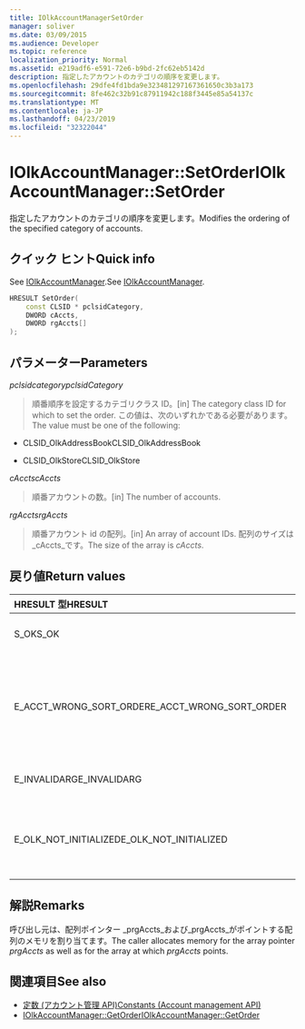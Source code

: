```yaml
---
title: IOlkAccountManagerSetOrder
manager: soliver
ms.date: 03/09/2015
ms.audience: Developer
ms.topic: reference
localization_priority: Normal
ms.assetid: e219adf6-e591-72e6-b9bd-2fc62eb5142d
description: 指定したアカウントのカテゴリの順序を変更します。
ms.openlocfilehash: 29dfe4fd1bda9e323481297167361650c3b3a173
ms.sourcegitcommit: 8fe462c32b91c87911942c188f3445e85a54137c
ms.translationtype: MT
ms.contentlocale: ja-JP
ms.lasthandoff: 04/23/2019
ms.locfileid: "32322044"
---
```

# <a name="iolkaccountmanagersetorder"></a><span data-ttu-id="b030a-103">IOlkAccountManager::SetOrder</span><span class="sxs-lookup"><span data-stu-id="b030a-103">IOlkAccountManager::SetOrder</span></span>

<span data-ttu-id="b030a-104">指定したアカウントのカテゴリの順序を変更します。</span><span class="sxs-lookup"><span data-stu-id="b030a-104">Modifies the ordering of the specified category of accounts.</span></span>
  
## <a name="quick-info"></a><span data-ttu-id="b030a-105">クイック ヒント</span><span class="sxs-lookup"><span data-stu-id="b030a-105">Quick info</span></span>

<span data-ttu-id="b030a-106">See [IOlkAccountManager](iolkaccountmanager.md).</span><span class="sxs-lookup"><span data-stu-id="b030a-106">See [IOlkAccountManager](iolkaccountmanager.md).</span></span>
  
```cpp
HRESULT SetOrder(
    const CLSID * pclsidCategory,
    DWORD cAccts,
    DWORD rgAccts[]
);

```

## <a name="parameters"></a><span data-ttu-id="b030a-107">パラメーター</span><span class="sxs-lookup"><span data-stu-id="b030a-107">Parameters</span></span>

<span data-ttu-id="b030a-108">_pclsidcategory_</span><span class="sxs-lookup"><span data-stu-id="b030a-108">_pclsidCategory_</span></span>
  
> <span data-ttu-id="b030a-109">順番順序を設定するカテゴリクラス ID。</span><span class="sxs-lookup"><span data-stu-id="b030a-109">[in] The category class ID for which to set the order.</span></span> <span data-ttu-id="b030a-110">この値は、次のいずれかである必要があります。</span><span class="sxs-lookup"><span data-stu-id="b030a-110">The value must be one of the following:</span></span>
    
   - <span data-ttu-id="b030a-111">CLSID_OlkAddressBook</span><span class="sxs-lookup"><span data-stu-id="b030a-111">CLSID_OlkAddressBook</span></span>
    
   - <span data-ttu-id="b030a-112">CLSID_OlkStore</span><span class="sxs-lookup"><span data-stu-id="b030a-112">CLSID_OlkStore</span></span>
    
<span data-ttu-id="b030a-113">_cAccts_</span><span class="sxs-lookup"><span data-stu-id="b030a-113">_cAccts_</span></span>
  
> <span data-ttu-id="b030a-114">順番アカウントの数。</span><span class="sxs-lookup"><span data-stu-id="b030a-114">[in] The number of accounts.</span></span>
    
<span data-ttu-id="b030a-115">_rgAccts_</span><span class="sxs-lookup"><span data-stu-id="b030a-115">_rgAccts_</span></span>
  
> <span data-ttu-id="b030a-116">順番アカウント id の配列。</span><span class="sxs-lookup"><span data-stu-id="b030a-116">[in] An array of account IDs.</span></span> <span data-ttu-id="b030a-117">配列のサイズは_cAccts_です。</span><span class="sxs-lookup"><span data-stu-id="b030a-117">The size of the array is  _cAccts_.</span></span>
    
## <a name="return-values"></a><span data-ttu-id="b030a-118">戻り値</span><span class="sxs-lookup"><span data-stu-id="b030a-118">Return values</span></span>

|<span data-ttu-id="b030a-119">**HRESULT 型**</span><span class="sxs-lookup"><span data-stu-id="b030a-119">**HRESULT**</span></span>|<span data-ttu-id="b030a-120">**Description**</span><span class="sxs-lookup"><span data-stu-id="b030a-120">**Description**</span></span>|
|:-----|:-----|
|<span data-ttu-id="b030a-121">S_OK</span><span class="sxs-lookup"><span data-stu-id="b030a-121">S_OK</span></span>  <br/> |<span data-ttu-id="b030a-122">呼び出しが成功しました。</span><span class="sxs-lookup"><span data-stu-id="b030a-122">The call succeeded.</span></span>  <br/> |
|<span data-ttu-id="b030a-123">E_ACCT_WRONG_SORT_ORDER</span><span class="sxs-lookup"><span data-stu-id="b030a-123">E_ACCT_WRONG_SORT_ORDER</span></span>  <br/> |<span data-ttu-id="b030a-124">新しい並べ替え順序には、古い並べ替え順序とは異なる数のアカウントがあります。</span><span class="sxs-lookup"><span data-stu-id="b030a-124">The new sort order has a different number of accounts than the old sort order.</span></span>  <br/> |
|<span data-ttu-id="b030a-125">E_INVALIDARG</span><span class="sxs-lookup"><span data-stu-id="b030a-125">E_INVALIDARG</span></span>  <br/> |<span data-ttu-id="b030a-126">いくつかの引数は無効です。</span><span class="sxs-lookup"><span data-stu-id="b030a-126">One or more arguments are invalid.</span></span>  <br/> |
|<span data-ttu-id="b030a-127">E_OLK_NOT_INITIALIZED</span><span class="sxs-lookup"><span data-stu-id="b030a-127">E_OLK_NOT_INITIALIZED</span></span>  <br/> |<span data-ttu-id="b030a-128">アカウント マネージャーが使用するために初期化されていません。</span><span class="sxs-lookup"><span data-stu-id="b030a-128">The account manager has not been initialized for use.</span></span>  <br/> |
   
## <a name="remarks"></a><span data-ttu-id="b030a-129">解説</span><span class="sxs-lookup"><span data-stu-id="b030a-129">Remarks</span></span>

<span data-ttu-id="b030a-130">呼び出し元は、配列ポインター _prgAccts_および_prgAccts_がポイントする配列のメモリを割り当てます。</span><span class="sxs-lookup"><span data-stu-id="b030a-130">The caller allocates memory for the array pointer  _prgAccts_ as well as for the array at which  _prgAccts_ points.</span></span> 
  
## <a name="see-also"></a><span data-ttu-id="b030a-131">関連項目</span><span class="sxs-lookup"><span data-stu-id="b030a-131">See also</span></span>

- [<span data-ttu-id="b030a-132">定数 (アカウント管理 API)</span><span class="sxs-lookup"><span data-stu-id="b030a-132">Constants (Account management API)</span></span>](constants-account-management-api.md)  
- [<span data-ttu-id="b030a-133">IOlkAccountManager::GetOrder</span><span class="sxs-lookup"><span data-stu-id="b030a-133">IOlkAccountManager::GetOrder</span></span>](iolkaccountmanager-getorder.md)

